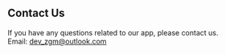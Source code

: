 ## Contact Us<br>
If you have any questions related to our app, please contact us.<br>
Email: dev_zgm@outlook.com
